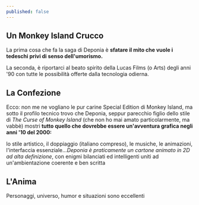 ```yaml
---
published: false
---
```


## Un Monkey Island Crucco

La prima cosa che fa la saga di Deponia è **sfatare il mito che vuole i tedeschi privi di senso dell'umorismo.**

La seconda, è riportarci al beato spirito della Lucas Films (o Arts) degli anni '90 con tutte le possibilità offerte dalla tecnologia odierna.

## La Confezione

Ecco: non me ne vogliano le pur carine Special Edition di Monkey Island, ma sotto il profilo tecnico trovo che Deponia, seppur parecchio figlio dello stile di _The Curse of Monkey Island_ (che non ho mai amato particolarmente, ma vabbè) mostri **tutto quello che dovrebbe essere un'avventura grafica negli anni '10 del 2000:**

lo stile artistico, il doppiaggio (italiano compreso), le musiche, le animazioni, l'interfaccia essenziale...*Deponia è praticamente un cartone animato in 2D ad alta definizione*, con enigmi bilanciati ed intelligenti uniti ad un'ambientazione coerente e ben scritta

## L'Anima

Personaggi, universo, humor e situazioni sono eccellenti 
